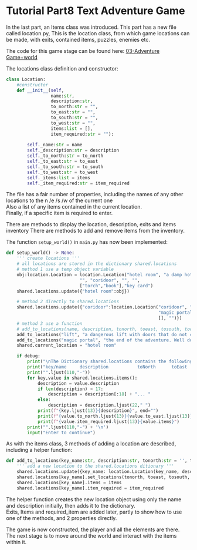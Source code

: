 <h1>Tutorial Part8 Text Adventure Game </h1>

In the last part, an Items class was introduced. This part has a new file called location.py,
This is the location class, from which game locations can be made, with exits, contained items, puzzles, enemies etc.

The code for this game stage can be found here: [03-Adventure Game+world](/Python/OOP/03-Adventure%20Game%2Bworld)

The locations class definition and constructor:
```python
class Location:
	#constructor
	def __init__(self,
	             name:str,
	             description:str,
	             to_north:str = "",
	             to_east:str = "",
	             to_south:str = "",
	             to_west:str = "",
	             items:list = [],
	             item_required:str = ""):
		
		self._name:str = name
		self._description:str = description
		self._to_north:str = to_north
		self._to_east:str = to_east
		self._to_south:str = to_south
		self._to_west:str = to_west
		self._items:list = items
		self._item_required:str = item_required
```
The file has a fair number of properties, including the names of any other locations to the n /e /s /w of the current one<br>
Also a list of any items contained in the current location.<br>
Finally, if a specific item is required to enter.

There are methods to display the location, description, exits and items inventory
There are methods to add and remove items from the inventory.

The function `setup_world()` in `main.py` has now been implemented:
```python
def setup_world() -> None:
	''' create locations '''
	# all locations are stored in the dictionary shared.locations
	# method 1 use a temp object variable
	obj:location.Location = location.Location("hotel room", "a damp hotel room",
							"", "coridoor", "", "",
							["torch","book"],"key card")
	shared.locations.update({"hotel room":obj})

	# method 2 directly to shared.locations
	shared.locations.update({"coridoor":location.Location("coridoor", "a dark coridoor with a worn carpet",
														  "magic portal", "lift", "", "hotel room",
														  [], "")})
	# method 3 use a function
	# add_to_locations(name, description, tonorth, toeast, tosouth, towest, item_required, items)
	add_to_locations("lift", "a dangerous lift with doors that do not close properly", "", "", "", "coridoor", [], "")
	add_to_locations("magic portal", "the end of the adventure. Well done", "", "", "", "", [], "") # no exits: end game
	shared.current_location = "hotel room"

	if debug:
		print("\nThe Dictionary shared.locations contains the following data:\n")
		print("key/name     description           toNorth      toEast      toSouth       toWest       required     items")
		print("".ljust(110,"-"))
		for key,value in shared.locations.items():
			description = value.description
			if len(description) > 17:
				description = description[:18] + "... "
			else:
				description = description.ljust(22," ")
			print(f"{key.ljust(13)}{description}", end="")
			print(f"{value.to_north.ljust(13)}{value.to_east.ljust(13)}{value.to_south.ljust(13)}{value.to_west.ljust(13)}", end = "")
			print(f"{value.item_required.ljust(13)}{value.items}")
		print("".ljust(110,"-") + '\n')
		input("Enter to continue")
```
As with the items class, 3 methods of adding a location are described, including a helper function:

```python
def add_to_locations(key_name:str, description:str, tonorth:str = '', toeast:str = '', tosouth:str = '', towest:str = '', items:list = [], item_required:str = "") -> None:
	''' add a new location to the shared.locations ditionary '''
	shared.locations.update({key_name: location.Location(key_name, description)})
	shared.locations[key_name].set_locations(tonorth, toeast, tosouth, towest)
	shared.locations[key_name].items = items
	shared.locations[key_name].item_required = item_required
```
The helper function creates the new location object using only the name and description initially, then adds it to the dictionary.<br>
Exits, Items and required_item are added later, partly to show how to use one of the methods, and 2 properties directly.

The game is now constructed, the player and all the elements are there.<br>
The next stage is to move around the world and interact with the items within it.

